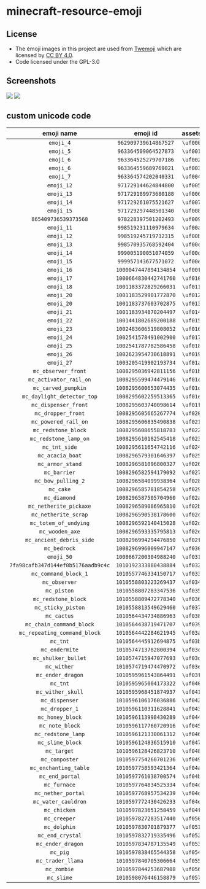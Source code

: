 # minecraft-resource-emoji

## License

* The emoji images in this project are used from [Twemoji](https://twemoji.twitter.com/) which are licensed by [CC BY 4.0](https://creativecommons.org/licenses/by/4.0/).
* Code licensed under the GPL-3.0

## Screenshots

![](resources/assets/minecraft/textures/font/e50a.png)
![](resources/assets/minecraft/textures/font/emoji-9-978228397501202493.png)

## custom unicode code

|             emoji name             |       emoji id        | **assets** |  str  |                               img                                |
| :--------------------------------: | :-------------------: | :--------: | :---: | :--------------------------------------------------------------: |
|             `emoji_4`              | `962909739614867527`  |  `\uf000`  |  ``  |  ![](assets/discordEmojis-32x32/emoji-0-962909739614867527.png)  |
|             `emoji_5`              | `963364509064527873`  |  `\uf001`  |  ``  |  ![](assets/discordEmojis-32x32/emoji-1-963364509064527873.png)  |
|             `emoji_6`              | `963364525279707186`  |  `\uf002`  |  ``  |  ![](assets/discordEmojis-32x32/emoji-2-963364525279707186.png)  |
|             `emoji_6`              | `963364559689769021`  |  `\uf003`  |  ``  |  ![](assets/discordEmojis-32x32/emoji-3-963364559689769021.png)  |
|             `emoji_7`              | `963364574202040331`  |  `\uf004`  |  ``  |  ![](assets/discordEmojis-32x32/emoji-4-963364574202040331.png)  |
|             `emoji_12`             | `971729144624844800`  |  `\uf005`  |  ``  |  ![](assets/discordEmojis-32x32/emoji-5-971729144624844800.png)  |
|             `emoji_13`             | `971729189973680188`  |  `\uf006`  |  ``  |  ![](assets/discordEmojis-32x32/emoji-6-971729189973680188.png)  |
|             `emoji_14`             | `971729261075521627`  |  `\uf007`  |  ``  |  ![](assets/discordEmojis-32x32/emoji-7-971729261075521627.png)  |
|             `emoji_15`             | `971729297448501340`  |  `\uf008`  |  ``  |  ![](assets/discordEmojis-32x32/emoji-8-971729297448501340.png)  |
|        `865409736539373568`        | `978228397501202493`  |  `\uf009`  |  ``  |  ![](assets/discordEmojis-32x32/emoji-9-978228397501202493.png)  |
|             `emoji_11`             | `998519231110979634`  |  `\uf00a`  |  ``  | ![](assets/discordEmojis-32x32/emoji-10-998519231110979634.png)  |
|             `emoji_12`             | `998519245719732315`  |  `\uf00b`  |  ``  | ![](assets/discordEmojis-32x32/emoji-11-998519245719732315.png)  |
|             `emoji_13`             | `998570935768592404`  |  `\uf00c`  |  ``  | ![](assets/discordEmojis-32x32/emoji-12-998570935768592404.png)  |
|             `emoji_14`             | `999005190051074059`  |  `\uf00d`  |  ``  | ![](assets/discordEmojis-32x32/emoji-13-999005190051074059.png)  |
|             `emoji_15`             | `999957143677571072`  |  `\uf00e`  |  ``  | ![](assets/discordEmojis-32x32/emoji-14-999957143677571072.png)  |
|             `emoji_16`             | `1000047447894134854` |  `\uf00f`  |  ``  | ![](assets/discordEmojis-32x32/emoji-15-1000047447894134854.png) |
|             `emoji_17`             | `1000664830442741760` |  `\uf010`  |  ``  | ![](assets/discordEmojis-32x32/emoji-16-1000664830442741760.png) |
|             `emoji_18`             | `1001183372829266031` |  `\uf011`  |  ``  | ![](assets/discordEmojis-32x32/emoji-17-1001183372829266031.png) |
|             `emoji_20`             | `1001183529901772870` |  `\uf012`  |  ``  | ![](assets/discordEmojis-32x32/emoji-18-1001183529901772870.png) |
|             `emoji_20`             | `1001183737603702875` |  `\uf013`  |  ``  | ![](assets/discordEmojis-32x32/emoji-19-1001183737603702875.png) |
|             `emoji_21`             | `1001183934870204497` |  `\uf014`  |  ``  | ![](assets/discordEmojis-32x32/emoji-20-1001183934870204497.png) |
|             `emoji_22`             | `1001441802689200188` |  `\uf015`  |  ``  | ![](assets/discordEmojis-32x32/emoji-21-1001441802689200188.png) |
|             `emoji_23`             | `1002483606519808052` |  `\uf016`  |  ``  | ![](assets/discordEmojis-32x32/emoji-22-1002483606519808052.png) |
|             `emoji_24`             | `1002541578491002900` |  `\uf017`  |  ``  | ![](assets/discordEmojis-32x32/emoji-23-1002541578491002900.png) |
|             `emoji_25`             | `1002541787782586458` |  `\uf018`  |  ``  | ![](assets/discordEmojis-32x32/emoji-24-1002541787782586458.png) |
|             `emoji_26`             | `1002623954730618891` |  `\uf019`  |  ``  | ![](assets/discordEmojis-32x32/emoji-25-1002623954730618891.png) |
|             `emoji_27`             | `1003205419902193734` |  `\uf01a`  |  ``  | ![](assets/discordEmojis-32x32/emoji-26-1003205419902193734.png) |
|        `mc_observer_front`         | `1008295036942811156` |  `\uf01b`  |  ``  | ![](assets/discordEmojis-32x32/emoji-27-1008295036942811156.png) |
|       `mc_activator_rail_on`       | `1008295599474479146` |  `\uf01c`  |  ``  | ![](assets/discordEmojis-32x32/emoji-28-1008295599474479146.png) |
|        `mc_carved_pumpkin`         | `1008295600653074435` |  `\uf01d`  |  ``  | ![](assets/discordEmojis-32x32/emoji-29-1008295600653074435.png) |
|     `mc_daylight_detector_top`     | `1008295602259513365` |  `\uf01e`  |  ``  | ![](assets/discordEmojis-32x32/emoji-30-1008295602259513365.png) |
|        `mc_dispenser_front`        | `1008295603740098614` |  `\uf01f`  |  ``  | ![](assets/discordEmojis-32x32/emoji-31-1008295603740098614.png) |
|         `mc_dropper_front`         | `1008295605665267774` |  `\uf020`  |  ``  | ![](assets/discordEmojis-32x32/emoji-32-1008295605665267774.png) |
|        `mc_powered_rail_on`        | `1008295606835490838` |  `\uf021`  |  ``  | ![](assets/discordEmojis-32x32/emoji-33-1008295606835490838.png) |
|        `mc_redstone_block`         | `1008295608655818783` |  `\uf022`  |  ``  | ![](assets/discordEmojis-32x32/emoji-34-1008295608655818783.png) |
|       `mc_redstone_lamp_on`        | `1008295610182545418` |  `\uf023`  |  ``  | ![](assets/discordEmojis-32x32/emoji-35-1008295610182545418.png) |
|           `mc_tnt_side`            | `1008295611654742116` |  `\uf024`  |  ``  | ![](assets/discordEmojis-32x32/emoji-36-1008295611654742116.png) |
|          `mc_acacia_boat`          | `1008296579301646397` |  `\uf025`  |  ``  | ![](assets/discordEmojis-32x32/emoji-37-1008296579301646397.png) |
|          `mc_armor_stand`          | `1008296581096800327` |  `\uf026`  |  ``  | ![](assets/discordEmojis-32x32/emoji-38-1008296581096800327.png) |
|            `mc_barrier`            | `1008296582594179092` |  `\uf027`  |  ``  | ![](assets/discordEmojis-32x32/emoji-39-1008296582594179092.png) |
|         `mc_bow_pulling_2`         | `1008296584099938364` |  `\uf028`  |  ``  | ![](assets/discordEmojis-32x32/emoji-40-1008296584099938364.png) |
|             `mc_cake`              | `1008296585781854258` |  `\uf029`  |  ``  | ![](assets/discordEmojis-32x32/emoji-41-1008296585781854258.png) |
|            `mc_diamond`            | `1008296587505704960` |  `\uf02a`  |  ``  | ![](assets/discordEmojis-32x32/emoji-42-1008296587505704960.png) |
|       `mc_netherite_pickaxe`       | `1008296589086965810` |  `\uf02b`  |  ``  | ![](assets/discordEmojis-32x32/emoji-43-1008296589086965810.png) |
|        `mc_netherite_scrap`        | `1008296590538178600` |  `\uf02c`  |  ``  | ![](assets/discordEmojis-32x32/emoji-44-1008296590538178600.png) |
|       `mc_totem_of_undying`        | `1008296592140415028` |  `\uf02d`  |  ``  | ![](assets/discordEmojis-32x32/emoji-45-1008296592140415028.png) |
|          `mc_wooden_axe`           | `1008296593335795813` |  `\uf02e`  |  ``  | ![](assets/discordEmojis-32x32/emoji-46-1008296593335795813.png) |
|      `mc_ancient_debris_side`      | `1008296994294476850` |  `\uf02f`  |  ``  | ![](assets/discordEmojis-32x32/emoji-47-1008296994294476850.png) |
|            `mc_bedrock`            | `1008296996009947147` |  `\uf030`  |  ``  | ![](assets/discordEmojis-32x32/emoji-48-1008296996009947147.png) |
|             `emoji_50`             | `1008667200304988240` |  `\uf031`  |  ``  | ![](assets/discordEmojis-32x32/emoji-49-1008667200304988240.png) |
| `7fa98cafb347d144ef0b5176aadb9c4c` | `1010192333880438884` |  `\uf032`  |  ``  | ![](assets/discordEmojis-32x32/emoji-50-1010192333880438884.png) |
|        `mc_command_block_1`        | `1010557746334150717` |  `\uf033`  |  ``  | ![](assets/discordEmojis-32x32/emoji-51-1010557746334150717.png) |
|           `mc_observer`            | `1010558803223269437` |  `\uf034`  |  ``  | ![](assets/discordEmojis-32x32/emoji-52-1010558803223269437.png) |
|            `mc_piston`             | `1010558807283347536` |  `\uf035`  |  ``  | ![](assets/discordEmojis-32x32/emoji-53-1010558807283347536.png) |
|        `mc_redstone_block`         | `1010558809472778340` |  `\uf036`  |  ``  | ![](assets/discordEmojis-32x32/emoji-54-1010558809472778340.png) |
|         `mc_sticky_piston`         | `1010558813549629460` |  `\uf037`  |  ``  | ![](assets/discordEmojis-32x32/emoji-55-1010558813549629460.png) |
|            `mc_cactus`             | `1010564434734886963` |  `\uf038`  |  ``  | ![](assets/discordEmojis-32x32/emoji-56-1010564434734886963.png) |
|      `mc_chain_command_block`      | `1010564438719471707` |  `\uf039`  |  ``  | ![](assets/discordEmojis-32x32/emoji-57-1010564438719471707.png) |
|    `mc_repeating_command_block`    | `1010564442284621945` |  `\uf03a`  |  ``  | ![](assets/discordEmojis-32x32/emoji-58-1010564442284621945.png) |
|              `mc_tnt`              | `1010564445912694875` |  `\uf03b`  |  ``  | ![](assets/discordEmojis-32x32/emoji-59-1010564445912694875.png) |
|           `mc_endermite`           | `1010574713782800394` |  `\uf03c`  |  ``  | ![](assets/discordEmojis-32x32/emoji-60-1010574713782800394.png) |
|        `mc_shulker_bullet`         | `1010574715947077693` |  `\uf03d`  |  ``  | ![](assets/discordEmojis-32x32/emoji-61-1010574715947077693.png) |
|            `mc_wither`             | `1010574719474470972` |  `\uf03e`  |  ``  | ![](assets/discordEmojis-32x32/emoji-62-1010574719474470972.png) |
|         `mc_ender_dragon`          | `1010595961543864491` |  `\uf03f`  |  ``  | ![](assets/discordEmojis-32x32/emoji-63-1010595961543864491.png) |
|              `mc_tnt`              | `1010595965004173322` |  `\uf040`  |  ``  | ![](assets/discordEmojis-32x32/emoji-64-1010595965004173322.png) |
|         `mc_wither_skull`          | `1010595968451874937` |  `\uf041`  |  ``  | ![](assets/discordEmojis-32x32/emoji-65-1010595968451874937.png) |
|           `mc_dispenser`           | `1010596106176036886` |  `\uf042`  |  ``  | ![](assets/discordEmojis-32x32/emoji-66-1010596106176036886.png) |
|           `mc_dropper_1`           | `1010596110311628841` |  `\uf043`  |  ``  | ![](assets/discordEmojis-32x32/emoji-67-1010596110311628841.png) |
|          `mc_honey_block`          | `1010596113998430289` |  `\uf044`  |  ``  | ![](assets/discordEmojis-32x32/emoji-68-1010596113998430289.png) |
|          `mc_note_block`           | `1010596117760720916` |  `\uf045`  |  ``  | ![](assets/discordEmojis-32x32/emoji-69-1010596117760720916.png) |
|         `mc_redstone_lamp`         | `1010596121330061312` |  `\uf046`  |  ``  | ![](assets/discordEmojis-32x32/emoji-70-1010596121330061312.png) |
|          `mc_slime_block`          | `1010596124836515910` |  `\uf047`  |  ``  | ![](assets/discordEmojis-32x32/emoji-71-1010596124836515910.png) |
|            `mc_target`             | `1010596128426823710` |  `\uf048`  |  ``  | ![](assets/discordEmojis-32x32/emoji-72-1010596128426823710.png) |
|           `mc_composter`           | `1010597754260701236` |  `\uf049`  |  ``  | ![](assets/discordEmojis-32x32/emoji-73-1010597754260701236.png) |
|       `mc_enchanting_table`        | `1010597758593421364` |  `\uf04a`  |  ``  | ![](assets/discordEmojis-32x32/emoji-74-1010597758593421364.png) |
|          `mc_end_portal`           | `1010597761038700574` |  `\uf04b`  |  ``  | ![](assets/discordEmojis-32x32/emoji-75-1010597761038700574.png) |
|            `mc_furnace`            | `1010597764834525334` |  `\uf04c`  |  ``  | ![](assets/discordEmojis-32x32/emoji-76-1010597764834525334.png) |
|         `mc_nether_portal`         | `1010597768957534239` |  `\uf04d`  |  ``  | ![](assets/discordEmojis-32x32/emoji-77-1010597768957534239.png) |
|        `mc_water_cauldron`         | `1010597772430426233` |  `\uf04e`  |  ``  | ![](assets/discordEmojis-32x32/emoji-78-1010597772430426233.png) |
|            `mc_chicken`            | `1010597823651258459` |  `\uf04f`  |  ``  | ![](assets/discordEmojis-32x32/emoji-79-1010597823651258459.png) |
|            `mc_creeper`            | `1010597827283517440` |  `\uf050`  |  ``  | ![](assets/discordEmojis-32x32/emoji-80-1010597827283517440.png) |
|            `mc_dolphin`            | `1010597830701879377` |  `\uf051`  |  ``  | ![](assets/discordEmojis-32x32/emoji-81-1010597830701879377.png) |
|          `mc_end_crystal`          | `1010597832719335496` |  `\uf052`  |  ``  | ![](assets/discordEmojis-32x32/emoji-82-1010597832719335496.png) |
|         `mc_ender_dragon`          | `1010597834787135549` |  `\uf053`  |  ``  | ![](assets/discordEmojis-32x32/emoji-83-1010597834787135549.png) |
|              `mc_pig`              | `1010597838465544358` |  `\uf054`  |  ``  | ![](assets/discordEmojis-32x32/emoji-84-1010597838465544358.png) |
|         `mc_trader_llama`          | `1010597840705306664` |  `\uf055`  |  ``  | ![](assets/discordEmojis-32x32/emoji-85-1010597840705306664.png) |
|            `mc_zombie`             | `1010597844253687908` |  `\uf056`  |  ``  | ![](assets/discordEmojis-32x32/emoji-86-1010597844253687908.png) |
|             `mc_slime`             | `1010598076446158879` |  `\uf057`  |  ``  | ![](assets/discordEmojis-32x32/emoji-87-1010598076446158879.png) |
